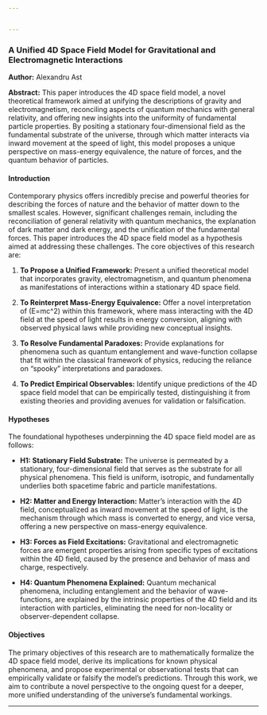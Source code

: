 ```yaml
---


---
```


<h3 id="a-unified-4d-space-field-model-for-gravitational-and-electromagnetic-interactions">A Unified 4D Space Field Model for Gravitational and Electromagnetic Interactions</h3>
<p><strong>Author:</strong> Alexandru Ast</p>
<p><strong>Abstract:</strong> This paper introduces the 4D space field model, a novel theoretical framework aimed at unifying the descriptions of gravity and electromagnetism, reconciling aspects of quantum mechanics with general relativity, and offering new insights into the uniformity of fundamental particle properties. By positing a stationary four-dimensional field as the fundamental substrate of the universe, through which matter interacts via inward movement at the speed of light, this model proposes a unique perspective on mass-energy equivalence, the nature of forces, and the quantum behavior of particles.</p>
<h4 id="introduction">Introduction</h4>
<p>Contemporary physics offers incredibly precise and powerful theories for describing the forces of nature and the behavior of matter down to the smallest scales. However, significant challenges remain, including the reconciliation of general relativity with quantum mechanics, the explanation of dark matter and dark energy, and the unification of the fundamental forces. This paper introduces the 4D space field model as a hypothesis aimed at addressing these challenges. The core objectives of this research are:</p>
<ol>
<li>
<p><strong>To Propose a Unified Framework:</strong> Present a unified theoretical model that incorporates gravity, electromagnetism, and quantum phenomena as manifestations of interactions within a stationary 4D space field.</p>
</li>
<li>
<p><strong>To Reinterpret Mass-Energy Equivalence:</strong> Offer a novel interpretation of (E=mc^2) within this framework, where mass interacting with the 4D field at the speed of light results in energy conversion, aligning with observed physical laws while providing new conceptual insights.</p>
</li>
<li>
<p><strong>To Resolve Fundamental Paradoxes:</strong> Provide explanations for phenomena such as quantum entanglement and wave-function collapse that fit within the classical framework of physics, reducing the reliance on “spooky” interpretations and paradoxes.</p>
</li>
<li>
<p><strong>To Predict Empirical Observables:</strong> Identify unique predictions of the 4D space field model that can be empirically tested, distinguishing it from existing theories and providing avenues for validation or falsification.</p>
</li>
</ol>
<h4 id="hypotheses">Hypotheses</h4>
<p>The foundational hypotheses underpinning the 4D space field model are as follows:</p>
<ul>
<li>
<p><strong>H1: Stationary Field Substrate:</strong> The universe is permeated by a stationary, four-dimensional field that serves as the substrate for all physical phenomena. This field is uniform, isotropic, and fundamentally underlies both spacetime fabric and particle manifestations.</p>
</li>
<li>
<p><strong>H2: Matter and Energy Interaction:</strong> Matter’s interaction with the 4D field, conceptualized as inward movement at the speed of light, is the mechanism through which mass is converted to energy, and vice versa, offering a new perspective on mass-energy equivalence.</p>
</li>
<li>
<p><strong>H3: Forces as Field Excitations:</strong> Gravitational and electromagnetic forces are emergent properties arising from specific types of excitations within the 4D field, caused by the presence and behavior of mass and charge, respectively.</p>
</li>
<li>
<p><strong>H4: Quantum Phenomena Explained:</strong> Quantum mechanical phenomena, including entanglement and the behavior of wave-functions, are explained by the intrinsic properties of the 4D field and its interaction with particles, eliminating the need for non-locality or observer-dependent collapse.</p>
</li>
</ul>
<h4 id="objectives">Objectives</h4>
<p>The primary objectives of this research are to mathematically formalize the 4D space field model, derive its implications for known physical phenomena, and propose experimental or observational tests that can empirically validate or falsify the model’s predictions. Through this work, we aim to contribute a novel perspective to the ongoing quest for a deeper, more unified understanding of the universe’s fundamental workings.</p>
<hr>


